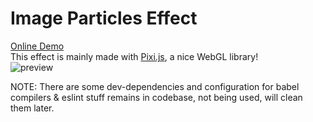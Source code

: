 # Image Particles Effect
[Online Demo](http://davidguan.me/image-particles/)  
This effect is mainly made with [Pixi.js](http://www.pixijs.com/), a nice WebGL library!  
![preview](https://user-images.githubusercontent.com/10692276/30023977-18ffbbec-91b5-11e7-984f-e19c4584f404.gif)

NOTE:
There are some dev-dependencies and configuration for babel compilers & eslint stuff remains in codebase, not being used, will clean them later.
